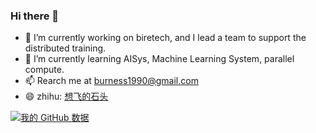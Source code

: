 ### Hi there 👋

- 🔭 I’m currently working on biretech, and I lead a team to support the distributed training.
- 🌱 I’m currently learning AISys, Machine Learning System, parallel compute.
- 📫 Rearch me at burness1990@gmail.com
- 😄 zhihu: [想飞的石头](https://www.zhihu.com/people/duan-shi-shi-68)

[![我的 GitHub 数据](https://github-readme-stats.vercel.app/api?username=burness)]()
